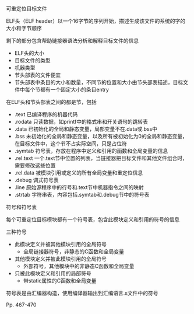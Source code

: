 可重定位目标文件

ELF头（ELF header）以一个16字节的序列开始，描述生成该文件的系统的字的大小和字节顺序

剩下的部分包含帮助链接器语法分析和解释目标文件的信息

-   ELF头的大小
-   目标文件的类型
-   机器类型
-   节头部表的文件便宜
-   节头部表中条目的大小和数量，不同节的位置和大小由节头部表描述，目标文件中每个节都有一个固定大小的条目entry



在ELF头和节头部表之间的都是节，包括

-   .text 已编译程序的机器代码
-   .rodata 只读数据，如printf中的格式串和开关语句的跳转表
-   .data 已初始化的全局和静态变量，局部变量不在.data或.bss中
-   .bss 未初始化的全局和静态变量，以及所有被初始化为0的全局和静态变量，在目标文件中，这个节不占实际空间，只是占位符
-   .symtab 符号表，存放在程序中定义和引用的函数和全局变量的信息
-   .rel.text 一个.text节中位置的列表，当链接器把目标文件和其他文件组合时，需要修改这些位置
-   .rel.data 被模块引用或定义的所有全局变量和重定位信息
-   .debug 调式符号表
-   .line 原始源程序中的行号和.text节中机器指令之间的映射
-   .strtab 字符串表，内容包括.symtab和.debug节中的符号表



符号和符号表

每个可重定位目标模块都有一个符号表，包含此模块定义和引用的符号的信息

三种符号

-   此模块定义并被其他模块引用的全局符号
    -   全局链接器符号，非静态的C函数和全局变量
-   其他模块定义并被此模块引用的全局符号
    -   外部符号，其他模块中的非静态C函数和全局变量
-   只被此模块定义和引用的局部符号
    -   带static属性的C函数和全局变量



符号表是由汇编器构造，使用编译器输出到汇编语言.s文件中的符号



Pp. 467-470